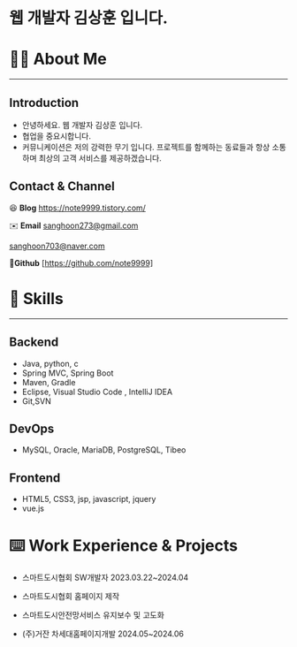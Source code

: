 # 웹 개발자 김상훈 입니다.

# 🙋‍♂️ About Me

---

## Introduction

- 안녕하세요. 웹 개발자 김상훈 입니다.
- 협업을 중요시합니다. 
- 커뮤니케이션은 저의 강력한 무기 입니다. 프로젝트를 함께하는 동료들과  항상 소통하며 최상의 고객 서비스를 제공하겠습니다.

## Contact & Channel


😆 **Blog**
https://note9999.tistory.com/

✉️ **Email**
sanghoon273@gmail.com 

sanghoon703@naver.com

 🙉**Github**
[https://github.com/note9999]

# 💪 Skills

---

## Backend

- Java, python, c
- Spring MVC, Spring Boot
- Maven, Gradle
- Eclipse, Visual Studio Code , IntelliJ IDEA
- Git,SVN

## DevOps

- MySQL, Oracle, MariaDB, PostgreSQL, Tibeo

## Frontend

- HTML5, CSS3, jsp, javascript, jquery
- vue.js

# ⌨️ Work Experience & Projects

- 스마트도시협회 SW개발자 2023.03.22~2024.04
- 스마트도시협회 홈페이지 제작
- 스마트도시안전망서비스 유지보수 및 고도화

- (주)거잔 차세대홈페이지개발 2024.05~2024.06 


